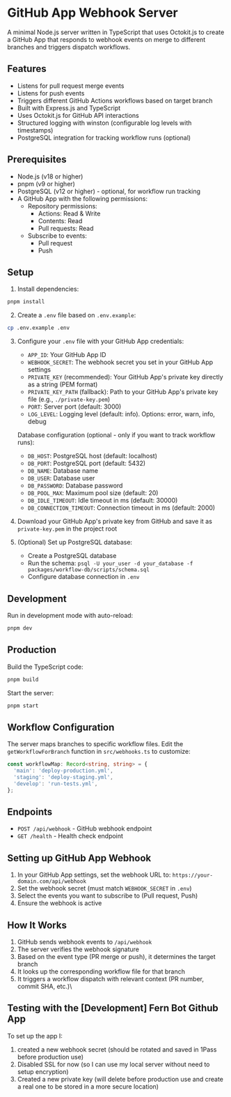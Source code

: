 # GitHub App Webhook Server

A minimal Node.js server written in TypeScript that uses Octokit.js to create a GitHub App that responds to webhook events on merge to different branches and triggers dispatch workflows.

## Features

- Listens for pull request merge events
- Listens for push events
- Triggers different GitHub Actions workflows based on target branch
- Built with Express.js and TypeScript
- Uses Octokit.js for GitHub API interactions
- Structured logging with winston (configurable log levels with timestamps)
- PostgreSQL integration for tracking workflow runs (optional)

## Prerequisites

- Node.js (v18 or higher)
- pnpm (v9 or higher)
- PostgreSQL (v12 or higher) - optional, for workflow run tracking
- A GitHub App with the following permissions:
  - Repository permissions:
    - Actions: Read & Write
    - Contents: Read
    - Pull requests: Read
  - Subscribe to events:
    - Pull request
    - Push

## Setup

1. Install dependencies:
```bash
pnpm install
```

2. Create a `.env` file based on `.env.example`:
```bash
cp .env.example .env
```

3. Configure your `.env` file with your GitHub App credentials:
   - `APP_ID`: Your GitHub App ID
   - `WEBHOOK_SECRET`: The webhook secret you set in your GitHub App settings
   - `PRIVATE_KEY` (recommended): Your GitHub App's private key directly as a string (PEM format)
   - `PRIVATE_KEY_PATH` (fallback): Path to your GitHub App's private key file (e.g., `./private-key.pem`)
   - `PORT`: Server port (default: 3000)
   - `LOG_LEVEL`: Logging level (default: info). Options: error, warn, info, debug

   Database configuration (optional - only if you want to track workflow runs):
   - `DB_HOST`: PostgreSQL host (default: localhost)
   - `DB_PORT`: PostgreSQL port (default: 5432)
   - `DB_NAME`: Database name
   - `DB_USER`: Database user
   - `DB_PASSWORD`: Database password
   - `DB_POOL_MAX`: Maximum pool size (default: 20)
   - `DB_IDLE_TIMEOUT`: Idle timeout in ms (default: 30000)
   - `DB_CONNECTION_TIMEOUT`: Connection timeout in ms (default: 2000)

4. Download your GitHub App's private key from GitHub and save it as `private-key.pem` in the project root

5. (Optional) Set up PostgreSQL database:
   - Create a PostgreSQL database
   - Run the schema: `psql -U your_user -d your_database -f packages/workflow-db/scripts/schema.sql`
   - Configure database connection in `.env`

## Development

Run in development mode with auto-reload:
```bash
pnpm dev
```

## Production

Build the TypeScript code:
```bash
pnpm build
```

Start the server:
```bash
pnpm start
```

## Workflow Configuration

The server maps branches to specific workflow files. Edit the `getWorkflowForBranch` function in `src/webhooks.ts` to customize:

```typescript
const workflowMap: Record<string, string> = {
  'main': 'deploy-production.yml',
  'staging': 'deploy-staging.yml',
  'develop': 'run-tests.yml',
};
```

## Endpoints

- `POST /api/webhook` - GitHub webhook endpoint
- `GET /health` - Health check endpoint

## Setting up GitHub App Webhook

1. In your GitHub App settings, set the webhook URL to: `https://your-domain.com/api/webhook`
2. Set the webhook secret (must match `WEBHOOK_SECRET` in `.env`)
3. Select the events you want to subscribe to (Pull request, Push)
4. Ensure the webhook is active

## How It Works

1. GitHub sends webhook events to `/api/webhook`
2. The server verifies the webhook signature
3. Based on the event type (PR merge or push), it determines the target branch
4. It looks up the corresponding workflow file for that branch
5. It triggers a workflow dispatch with relevant context (PR number, commit SHA, etc.)\


## Testing with the [Development] Fern Bot Github App
To set up the app I:
1. created a new webhook secret (should be rotated and saved in 1Pass before production use)
2. Disabled SSL for now (so I can use my local server without need to setup encryption)
3. Created a new private key (will delete before production use and create a real one to be stored in a more secure location)
